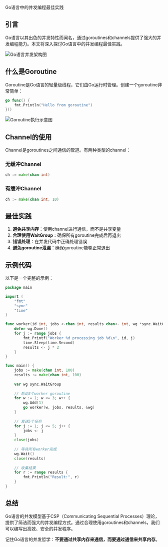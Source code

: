Go语言中的并发编程最佳实践
## 引言

Go语言以其出色的并发特性而闻名，通过goroutines和channels提供了强大的并发编程能力。本文将深入探讨Go语言中的并发编程最佳实践。

![Go语言并发架构图](./images/go-concurrency-architecture.png)

## 什么是Goroutine

Goroutine是Go语言的轻量级线程，它们由Go运行时管理。创建一个goroutine非常简单：

```go
go func() {
    fmt.Println("Hello from goroutine")
}()
```

![Goroutine执行示意图](./images/goroutine-execution.png)

## Channel的使用

Channel是goroutines之间通信的管道。有两种类型的channel：

### 无缓冲Channel

```go
ch := make(chan int)
```

### 有缓冲Channel

```go
ch := make(chan int, 10)
```

## 最佳实践

1. **避免共享内存**：使用channel进行通信，而不是共享变量
2. **合理使用WaitGroup**：确保所有goroutine完成后再退出
3. **错误处理**：在并发代码中正确处理错误
4. **避免goroutine泄漏**：确保goroutine能够正常退出

## 示例代码

以下是一个完整的示例：

```go
package main

import (
    "fmt"
    "sync"
    "time"
)

func worker(id int, jobs <-chan int, results chan<- int, wg *sync.WaitGroup) {
    defer wg.Done()
    for j := range jobs {
        fmt.Printf("Worker %d processing job %d\n", id, j)
        time.Sleep(time.Second)
        results <- j * 2
    }
}

func main() {
    jobs := make(chan int, 100)
    results := make(chan int, 100)
    
    var wg sync.WaitGroup
    
    // 启动3个worker goroutine
    for w := 1; w <= 3; w++ {
        wg.Add(1)
        go worker(w, jobs, results, &wg)
    }
    
    // 发送5个任务
    for j := 1; j <= 5; j++ {
        jobs <- j
    }
    close(jobs)
    
    // 等待所有worker完成
    wg.Wait()
    close(results)
    
    // 收集结果
    for r := range results {
        fmt.Println("Result:", r)
    }
}
```

## 总结

Go语言的并发模型基于CSP（Communicating Sequential Processes）理论，提供了简洁而强大的并发编程方式。通过合理使用goroutines和channels，我们可以编写出高效、安全的并发程序。

记住Go语言的并发哲学：**不要通过共享内存来通信，而要通过通信来共享内存**。